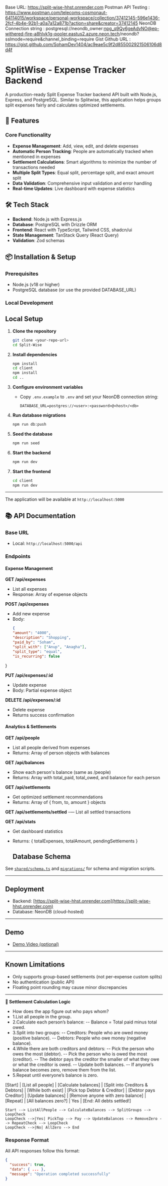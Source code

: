 Base URL: https://split-wise-hhst.onrender.com
Postman API Testing : https://www.postman.com/telecoms-cosmonaut-64114015/workspace/personal-workspace/collection/37412145-596e1436-2fcf-4b4e-92b1-a0a7a12a871b?action=share&creator=37412145
NeonDB Connection string : postgresql://neondb_owner:npg_q9Qy6geAdvNO@ep-withered-fire-a8hlvk1g-pooler.eastus2.azure.neon.tech/neondb?sslmode=require&channel_binding=require
Gist Github URL : https://gist.github.com/SohamDev1404/ac9eae5c9f2d855002921506106d8d4f


# SplitWise - Expense Tracker Backend

A production-ready Split Expense Tracker backend API built with Node.js, Express, and PostgreSQL. Similar to Splitwise, this application helps groups split expenses fairly and calculates optimized settlements.

## 🚀 Features

### Core Functionality
- **Expense Management**: Add, view, edit, and delete expenses
- **Automatic Person Tracking**: People are automatically tracked when mentioned in expenses
- **Settlement Calculations**: Smart algorithms to minimize the number of transactions needed
- **Multiple Split Types**: Equal split, percentage split, and exact amount split
- **Data Validation**: Comprehensive input validation and error handling
- **Real-time Updates**: Live dashboard with expense statistics

## 🛠️ Tech Stack

- **Backend**: Node.js with Express.js
- **Database**: PostgreSQL with Drizzle ORM
- **Frontend**: React with TypeScript, Tailwind CSS, shadcn/ui
- **State Management**: TanStack Query (React Query)
- **Validation**: Zod schemas

## 📦 Installation & Setup

### Prerequisites
- Node.js (v18 or higher)
- PostgreSQL database (or use the provided DATABASE_URL)

### Local Development

## Local Setup

1. **Clone the repository**
   ```sh
   git clone <your-repo-url>
   cd Split-Wise
   ```

2. **Install dependencies**
   ```sh
   npm install
   cd client
   npm install
   cd ..
   ```

3. **Configure environment variables**
   - Copy `.env.example` to `.env` and set your NeonDB connection string:
     ```
     DATABASE_URL=postgres://<user>:<password>@<host>/<db>
     ```

4. **Run database migrations**
   ```sh
   npm run db:push
   ```

5. **Seed the database**
   ```sh
   npm run seed
   ```

6. **Start the backend**
   ```sh
   npm run dev
   ```

7. **Start the frontend**
   ```sh
   cd client
   npm run dev
   ```

---

The application will be available at `http://localhost:5000`


## 📚 API Documentation

### Base URL
- Local: `http://localhost:5000/api`

### Endpoints

#### Expense Management

**GET /api/expenses**
- List all expenses
- Response: Array of expense objects

**POST /api/expenses**
- Add new expense
- Body:
  ```json
  {
  "amount": "4000",
  "description": "Shopping",
  "paid_by": "Soham",
  "split_with": ["Anup", "Anagha"],
  "split_type": "equal",
  "is_recurring": false
}


**PUT /api/expenses/:id**
- Update expense
- Body: Partial expense object

**DELETE /api/expenses/:id**
- Delete expense
- Returns success confirmation

#### Analytics & Settlements

**GET /api/people**
- List all people derived from expenses
- Returns: Array of person objects with balances

**GET /api/balances**
- Show each person's balance (same as /people)
- Returns: Array with total_paid, total_owed, and balance for each person

**GET /api/settlements**
- Get optimized settlement recommendations
- Returns: Array of { from, to, amount } objects

**GET /api/settlements/settled**
-— List all settled transactions

**GET /api/stats**
- Get dashboard statistics
- Returns: { totalExpenses, totalAmount, pendingSettlements }

  ## Database Schema

See [`shared/schema.ts`](shared/schema.ts) and [`migrations/`](migrations/) for schema and migration scripts.

---

## Deployment

- Backend: [https://split-wise-hhst.onrender.com](https://split-wise-hhst.onrender.com)
- Database: NeonDB (cloud-hosted)

---

## Demo

- [Demo Video (optional)](link-to-video)

---

## Known Limitations

- Only supports group-based settlements (not per-expense custom splits)
- No authentication (public API)
- Floating point rounding may cause minor discrepancies

---

**🧮 Settlement Calculation Logic**
- How does the app figure out who pays whom?
- 1.List all people in the group.
- 2.Calculate each person’s balance:
-- Balance = Total paid minus total owed.
- 3.Split into two groups:
-- Creditors: People who are owed money (positive balance).
-- Debtors: People who owe money (negative balance).
- 4.While there are both creditors and debtors:
-- Pick the person who owes the most (debtor).
-- Pick the person who is owed the most (creditor).
-- The debtor pays the creditor the smaller of what they owe or what the creditor is owed.
-- Update both balances.
-- If anyone’s balance becomes zero, remove them from the list.
- 5.Repeat until everyone’s balance is zero.

[Start]
|
[List all people]
|
[Calculate balances]
|
[Split into Creditors & Debtors]
|
[While both exist]
|
[Pick top Debtor & Creditor]
|
[Debtor pays Creditor]
|
[Update balances]
|
[Remove anyone with zero balance]
|
[Repeat]
|
[All balances zero?]
|
Yes
|
[End: All debts settled!]

    Start --> ListAllPeople --> CalculateBalances --> SplitGroups --> LoopCheck
    LoopCheck -->|Yes| PickTop --> Pay --> UpdateBalances --> RemoveZero --> RepeatCheck --> LoopCheck
    LoopCheck -->|No| AllZero --> End


### Response Format
All API responses follow this format:
```json
{
  "success": true,
  "data": { ... },
  "message": "Operation completed successfully"
}

